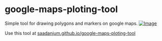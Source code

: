 # google-maps-ploting-tool

Simple tool for drawing polygons and markers on google maps.
[![Image](https://s24.postimg.org/kqn5x1cdh/Screen_Shot_2017_01_27_at_5_00_10_PM.png)](https://postimg.org/image/42vnujhlt/)

Use this tool at
[saadanjum.github.io/google-maps-ploting-tool](http://saadanjum.github.io/google-maps-ploting-tool)
